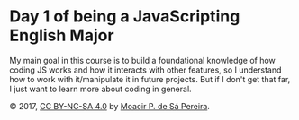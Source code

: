# Day 1 of being a JavaScripting English Major

My main goal in this course is to build a foundational knowledge of how coding JS works and how it interacts with other features, so I understand how to work with it/manipulate it in future projects. But if I don't get that far, I just want to learn more about coding in general.

© 2017, [CC BY-NC-SA 4.0](https://creativecommons.org/licenses/by-nc-sa/4.0/) by
[Moacir P. de Sá Pereira](http://moacir.com).
